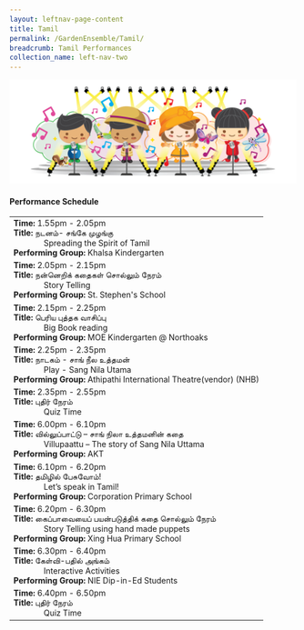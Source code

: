 ```yaml
---
layout: leftnav-page-content
title: Tamil
permalink: /GardenEnsemble/Tamil/
breadcrumb: Tamil Performances
collection_name: left-nav-two
---
```


<img src="/images/17_Singing mascots-02.png" alt="" />

#### Performance Schedule

 
<table class="table-h">
  <tr>
    <td COLSPAN="2">
    <b>Time: </b>1.55pm - 2.05pm
    <br><b>Title: </b> நடனம்- சங்கே முழங்கு<p style=" padding-left:53px;margin:0px;">Spreading the Spirit of Tamil </p>
   <b>Performing Group: </b>Khalsa Kindergarten
    </td>
  </tr>
  <tr>
    <td COLSPAN="2">
    <b>Time: </b>2.05pm - 2.15pm
    <br><b>Title: </b> நன்னெறிக் கதைகள் சொல்லும் நேரம் <p style=" padding-left:53px;margin:0px;">Story Telling </p>    
   <b>Performing Group: </b>St. Stephen's School
    </td>
  </tr>
  <tr>
    <td COLSPAN="2">
    <b>Time: </b>2.15pm - 2.25pm
    <br><b>Title: </b>பெரிய புத்தக வாசிப்பு <p style=" padding-left:53px;margin:0px;">Big Book reading </p>
   <b>Performing Group: </b>MOE Kindergarten @ Northoaks
    </td>
  </tr>
  <tr>
    <td COLSPAN="2">
    <b>Time: </b>2.25pm - 2.35pm
    <br><b>Title: </b>   நாடகம் - சாங் நீல உத்தமன் <p style=" padding-left:53px;margin:0px;">Play - Sang Nila Utama</p>
   <b>Performing Group: </b>Athipathi International Theatre(vendor) (NHB)
    </td>
  </tr>
  <tr>
    <td COLSPAN="2">
    <b>Time: </b>2.35pm - 2.55pm
    <br><b>Title: </b>புதிர் நேரம்<p style=" padding-left:53px;margin:0px;">Quiz Time</p>
    </td>
  </tr>
   <tr>
    <td COLSPAN="2">
    <b>Time: </b>6.00pm - 6.10pm
    <br><b>Title: </b>வில்லுப்பாட்டு – சாங் நிலா உத்தமனின் கதை <p style=" padding-left:53px;margin:0px;">Villupaattu – The story of Sang Nila Uttama</p>
   <b>Performing Group: </b>AKT
    </td>
  </tr>
   <tr>
    <td COLSPAN="2">
    <b>Time: </b>6.10pm - 6.20pm
    <br><b>Title: </b>தமிழில் பேசுவோம்!<p style=" padding-left:53px;margin:0px;"> Let’s speak in Tamil!</p>
   <b>Performing Group: </b>Corporation Primary School
    </td>
  </tr>
   <tr>
    <td COLSPAN="2">
    <b>Time: </b>6.20pm - 6.30pm
    <br><b>Title: </b>   கைப்பாவையைப் பயன்படுத்திக்  கதை சொல்லும் நேரம் <p style=" padding-left:53px;margin:0px;">Story Telling using hand made puppets</p>
   <b>Performing Group: </b>Xing Hua Primary School
    </td>
  </tr>
   <tr>
    <td COLSPAN="2">
    <b>Time: </b>6.30pm - 6.40pm
    <br><b>Title: </b>  கேள்வி-பதில் அங்கம் <p style=" padding-left:53px;margin:0px;">Interactive Activities</p>
   <b>Performing Group: </b>NIE Dip-in-Ed Students
    </td>
  </tr>
   <tr>
    <td COLSPAN="2">
    <b>Time: </b>6.40pm - 6.50pm
    <br><b>Title: </b>புதிர் நேரம்<p style=" padding-left:53px;margin:0px;">Quiz Time</p>
    </td>
  </tr>
</table>
